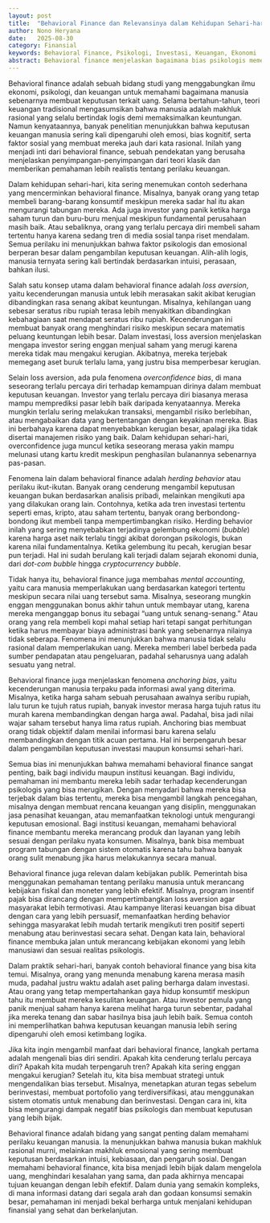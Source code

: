 ```yaml
---
layout: post
title:  "Behavioral Finance dan Relevansinya dalam Kehidupan Sehari-hari"
author: Nono Heryana
date:   2025-08-30
category: Finansial
keywords: Behavioral Finance, Psikologi, Investasi, Keuangan, Ekonomi
abstract: Behavioral finance menjelaskan bagaimana bias psikologis memengaruhi keputusan keuangan, baik dalam investasi maupun kehidupan sehari-hari. 
---
```


Behavioral finance adalah sebuah bidang studi yang menggabungkan ilmu ekonomi, psikologi, dan keuangan untuk memahami bagaimana manusia sebenarnya membuat keputusan terkait uang. Selama bertahun-tahun, teori keuangan tradisional mengasumsikan bahwa manusia adalah makhluk rasional yang selalu bertindak logis demi memaksimalkan keuntungan. Namun kenyataannya, banyak penelitian menunjukkan bahwa keputusan keuangan manusia sering kali dipengaruhi oleh emosi, bias kognitif, serta faktor sosial yang membuat mereka jauh dari kata rasional. Inilah yang menjadi inti dari behavioral finance, sebuah pendekatan yang berusaha menjelaskan penyimpangan-penyimpangan dari teori klasik dan memberikan pemahaman lebih realistis tentang perilaku keuangan.

Dalam kehidupan sehari-hari, kita sering menemukan contoh sederhana yang mencerminkan behavioral finance. Misalnya, banyak orang yang tetap membeli barang-barang konsumtif meskipun mereka sadar hal itu akan mengurangi tabungan mereka. Ada juga investor yang panik ketika harga saham turun dan buru-buru menjual meskipun fundamental perusahaan masih baik. Atau sebaliknya, orang yang terlalu percaya diri membeli saham tertentu hanya karena sedang tren di media sosial tanpa riset mendalam. Semua perilaku ini menunjukkan bahwa faktor psikologis dan emosional berperan besar dalam pengambilan keputusan keuangan. Alih-alih logis, manusia ternyata sering kali bertindak berdasarkan intuisi, perasaan, bahkan ilusi.

Salah satu konsep utama dalam behavioral finance adalah *loss aversion*, yaitu kecenderungan manusia untuk lebih merasakan sakit akibat kerugian dibandingkan rasa senang akibat keuntungan. Misalnya, kehilangan uang sebesar seratus ribu rupiah terasa lebih menyakitkan dibandingkan kebahagiaan saat mendapat seratus ribu rupiah. Kecenderungan ini membuat banyak orang menghindari risiko meskipun secara matematis peluang keuntungan lebih besar. Dalam investasi, loss aversion menjelaskan mengapa investor sering enggan menjual saham yang merugi karena mereka tidak mau mengakui kerugian. Akibatnya, mereka terjebak memegang aset buruk terlalu lama, yang justru bisa memperbesar kerugian.

Selain loss aversion, ada pula fenomena *overconfidence bias*, di mana seseorang terlalu percaya diri terhadap kemampuan dirinya dalam membuat keputusan keuangan. Investor yang terlalu percaya diri biasanya merasa mampu memprediksi pasar lebih baik daripada kenyataannya. Mereka mungkin terlalu sering melakukan transaksi, mengambil risiko berlebihan, atau mengabaikan data yang bertentangan dengan keyakinan mereka. Bias ini berbahaya karena dapat menyebabkan kerugian besar, apalagi jika tidak disertai manajemen risiko yang baik. Dalam kehidupan sehari-hari, overconfidence juga muncul ketika seseorang merasa yakin mampu melunasi utang kartu kredit meskipun penghasilan bulanannya sebenarnya pas-pasan.

Fenomena lain dalam behavioral finance adalah *herding behavior* atau perilaku ikut-ikutan. Banyak orang cenderung mengambil keputusan keuangan bukan berdasarkan analisis pribadi, melainkan mengikuti apa yang dilakukan orang lain. Contohnya, ketika ada tren investasi tertentu seperti emas, kripto, atau saham tertentu, banyak orang berbondong-bondong ikut membeli tanpa mempertimbangkan risiko. Herding behavior inilah yang sering menyebabkan terjadinya gelembung ekonomi (*bubble*) karena harga aset naik terlalu tinggi akibat dorongan psikologis, bukan karena nilai fundamentalnya. Ketika gelembung itu pecah, kerugian besar pun terjadi. Hal ini sudah berulang kali terjadi dalam sejarah ekonomi dunia, dari *dot-com bubble* hingga *cryptocurrency bubble*.

Tidak hanya itu, behavioral finance juga membahas *mental accounting*, yaitu cara manusia memperlakukan uang berdasarkan kategori tertentu meskipun secara nilai uang tersebut sama. Misalnya, seseorang mungkin enggan menggunakan bonus akhir tahun untuk membayar utang, karena mereka menganggap bonus itu sebagai “uang untuk senang-senang.” Atau orang yang rela membeli kopi mahal setiap hari tetapi sangat perhitungan ketika harus membayar biaya administrasi bank yang sebenarnya nilainya tidak seberapa. Fenomena ini menunjukkan bahwa manusia tidak selalu rasional dalam memperlakukan uang. Mereka memberi label berbeda pada sumber pendapatan atau pengeluaran, padahal seharusnya uang adalah sesuatu yang netral.

Behavioral finance juga menjelaskan fenomena *anchoring bias*, yaitu kecenderungan manusia terpaku pada informasi awal yang diterima. Misalnya, ketika harga saham sebuah perusahaan awalnya seribu rupiah, lalu turun ke tujuh ratus rupiah, banyak investor merasa harga tujuh ratus itu murah karena membandingkan dengan harga awal. Padahal, bisa jadi nilai wajar saham tersebut hanya lima ratus rupiah. Anchoring bias membuat orang tidak objektif dalam menilai informasi baru karena selalu membandingkan dengan titik acuan pertama. Hal ini berpengaruh besar dalam pengambilan keputusan investasi maupun konsumsi sehari-hari.

Semua bias ini menunjukkan bahwa memahami behavioral finance sangat penting, baik bagi individu maupun institusi keuangan. Bagi individu, pemahaman ini membantu mereka lebih sadar terhadap kecenderungan psikologis yang bisa merugikan. Dengan menyadari bahwa mereka bisa terjebak dalam bias tertentu, mereka bisa mengambil langkah pencegahan, misalnya dengan membuat rencana keuangan yang disiplin, menggunakan jasa penasihat keuangan, atau memanfaatkan teknologi untuk mengurangi keputusan emosional. Bagi institusi keuangan, memahami behavioral finance membantu mereka merancang produk dan layanan yang lebih sesuai dengan perilaku nyata konsumen. Misalnya, bank bisa membuat program tabungan dengan sistem otomatis karena tahu bahwa banyak orang sulit menabung jika harus melakukannya secara manual.

Behavioral finance juga relevan dalam kebijakan publik. Pemerintah bisa menggunakan pemahaman tentang perilaku manusia untuk merancang kebijakan fiskal dan moneter yang lebih efektif. Misalnya, program insentif pajak bisa dirancang dengan mempertimbangkan loss aversion agar masyarakat lebih termotivasi. Atau kampanye literasi keuangan bisa dibuat dengan cara yang lebih persuasif, memanfaatkan herding behavior sehingga masyarakat lebih mudah tertarik mengikuti tren positif seperti menabung atau berinvestasi secara sehat. Dengan kata lain, behavioral finance membuka jalan untuk merancang kebijakan ekonomi yang lebih manusiawi dan sesuai realitas psikologis.

Dalam praktik sehari-hari, banyak contoh behavioral finance yang bisa kita temui. Misalnya, orang yang menunda menabung karena merasa masih muda, padahal justru waktu adalah aset paling berharga dalam investasi. Atau orang yang tetap mempertahankan gaya hidup konsumtif meskipun tahu itu membuat mereka kesulitan keuangan. Atau investor pemula yang panik menjual saham hanya karena melihat harga turun sebentar, padahal jika mereka tenang dan sabar hasilnya bisa jauh lebih baik. Semua contoh ini memperlihatkan bahwa keputusan keuangan manusia lebih sering dipengaruhi oleh emosi ketimbang logika.

Jika kita ingin mengambil manfaat dari behavioral finance, langkah pertama adalah mengenali bias diri sendiri. Apakah kita cenderung terlalu percaya diri? Apakah kita mudah terpengaruh tren? Apakah kita sering enggan mengakui kerugian? Setelah itu, kita bisa membuat strategi untuk mengendalikan bias tersebut. Misalnya, menetapkan aturan tegas sebelum berinvestasi, membuat portofolio yang terdiversifikasi, atau menggunakan sistem otomatis untuk menabung dan berinvestasi. Dengan cara ini, kita bisa mengurangi dampak negatif bias psikologis dan membuat keputusan yang lebih bijak.

Behavioral finance adalah bidang yang sangat penting dalam memahami perilaku keuangan manusia. Ia menunjukkan bahwa manusia bukan makhluk rasional murni, melainkan makhluk emosional yang sering membuat keputusan berdasarkan intuisi, kebiasaan, dan pengaruh sosial. Dengan memahami behavioral finance, kita bisa menjadi lebih bijak dalam mengelola uang, menghindari kesalahan yang sama, dan pada akhirnya mencapai tujuan keuangan dengan lebih efektif. Dalam dunia yang semakin kompleks, di mana informasi datang dari segala arah dan godaan konsumsi semakin besar, pemahaman ini menjadi bekal berharga untuk menjalani kehidupan finansial yang sehat dan berkelanjutan.
